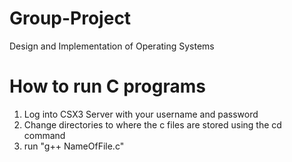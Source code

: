 # Group-Project
 Design and Implementation of Operating Systems

# How to run C programs
1. Log into CSX3 Server with your username and password
2. Change directories to where the c files are stored using the cd command
3. run "g++ NameOfFile.c" 